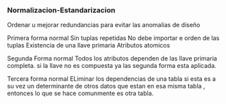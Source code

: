 ### Normalizacion-Estandarizacion
Ordenar u mejorar redundancias para evitar las anomalias de diseño 

Primera forma normal 
    Sin tuplas repetidas 
    No debe importar e orden de las tuplas 
    Existencia de una llave primaria 
    Atributos atomicos 

Segunda Forma normal 
    Todos los atributos dependen de las llave primaria completa. 
    si la llave no es compuesta ya las segunda forma esta aplicada.

Tercera forma normal 
    ELiminar los dependencias de una tabla si esta es a su vez un determinante de otros datos que estan en esa misma tabla , entonces lo que se hace comunmente es otra tabla.